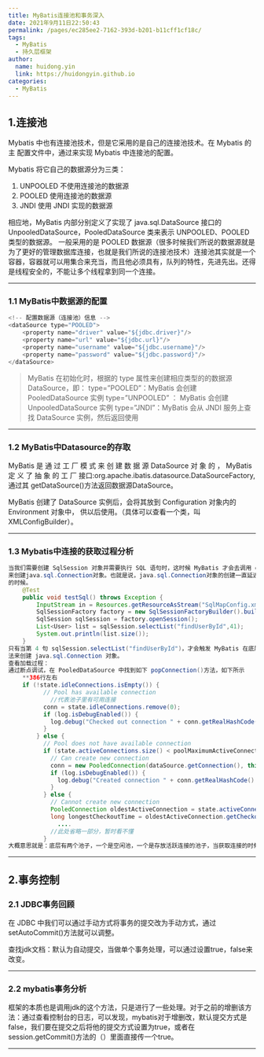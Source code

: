 ```yaml
---
title: MyBatis连接池和事务深入
date: 2021年9月11日22:50:43
permalink: /pages/ec285ee2-7162-393d-b201-b11cff1cf18c/
tags: 
  - MyBatis
  - 持久层框架
author: 
  name: huidong.yin
  link: https://huidongyin.github.io
categories: 
  - MyBatis
---
```


## 1.连接池

Mybatis 中也有连接池技术，但是它采用的是自己的连接池技术。在 Mybatis 的 主 配置文件中，通过<dataSource type="pooled">来实现 Mybatis 中连接池的配置。

Mybatis 将它自己的数据源分为三类：

1. UNPOOLED 不使用连接池的数据源
2. POOLED 使用连接池的数据源
3. JNDI 使用 JNDI 实现的数据源

相应地，MyBatis 内部分别定义了实现了 java.sql.DataSource 接口的 UnpooledDataSource，PooledDataSource 类来表示 UNPOOLED、POOLED 类型的数据源。
一般采用的是 POOLED 数据源（很多时候我们所说的数据源就是为了更好的管理数据库连接，也就是我们所说的连接池技术）连接池其实就是一个容器，容器就可以用集合来充当，而且他必须具有，队列的特性，先进先出。还得是线程安全的，不能让多个线程拿到同一个连接。

---

### 1.1 MyBatis中数据源的配置

```java
<!-- 配置数据源（连接池）信息 --> 
<dataSource type="POOLED"> 
    <property name="driver" value="${jdbc.driver}"/>
    <property name="url" value="${jdbc.url}"/>
    <property name="username" value="${jdbc.username}"/>
    <property name="password" value="${jdbc.password}"/>
</dataSource>
```

> MyBatis 在初始化时，根据<dataSource>的 type 属性来创建相应类型的的数据源 DataSource，即：
> type=”POOLED”：MyBatis 会创建 PooledDataSource 实例
> type=”UNPOOLED” ： MyBatis 会创建 UnpooledDataSource 实例
> type=”JNDI”：MyBatis 会从 JNDI 服务上查找 DataSource 实例，然后返回使用

---

### 1.2 MyBatis中Datasource的存取

MyBatis 是 通 过 工 厂 模 式 来 创 建 数 据 源 DataSource 对 象 的 ， MyBatis 定 义 了 抽 象 的 工 厂 接口:org.apache.ibatis.datasource.DataSourceFactory,通过其 getDataSource()方法返回数据源DataSource。

MyBatis 创建了 DataSource 实例后，会将其放到 Configuration 对象内的 Environment 对象中， 供以后使用。（具体可以查看一个类，叫 XMLConfigBuilder）。

---

### 1.3 Mybatis中连接的获取过程分析

```java
当我们需要创建 SqlSession 对象并需要执行 SQL 语句时，这时候 MyBatis 才会去调用 dataSource 对象
来创建java.sql.Connection对象。也就是说，java.sql.Connection对象的创建一直延迟到执行SQL语句
的时候。
	@Test
	public void testSql() throws Exception {
		InputStream in = Resources.getResourceAsStream("SqlMapConfig.xml");
		SqlSessionFactory factory = new SqlSessionFactoryBuilder().build(in);
		SqlSession sqlSession = factory.openSession();
		List<User> list = sqlSession.selectList("findUserById",41);
		System.out.println(list.size());
	}
只有当第 4 句 sqlSession.selectList("findUserById")，才会触发 MyBatis 在底层执行下面这个方
法来创建 java.sql.Connection 对象。
查看加载过程：
通过断点调试，在 PooledDataSource 中找到如下 popConnection()方法，如下所示
    **386行左右
    if (!state.idleConnections.isEmpty()) {
          // Pool has available connection
        	//代表池子里有可用连接
          conn = state.idleConnections.remove(0);
          if (log.isDebugEnabled()) {
            log.debug("Checked out connection " + conn.getRealHashCode() + " from pool.");
          }
        } else {
          // Pool does not have available connection
          if (state.activeConnections.size() < poolMaximumActiveConnections) {
            // Can create new connection
            conn = new PooledConnection(dataSource.getConnection(), this);
            if (log.isDebugEnabled()) {
              log.debug("Created connection " + conn.getRealHashCode() + ".");
            }
          } else {
            // Cannot create new connection
            PooledConnection oldestActiveConnection = state.activeConnections.get(0);
            long longestCheckoutTime = oldestActiveConnection.getCheckoutTime();
              ....
            //此处省略一部分，暂时看不懂
          }
大概意思就是：底层有两个池子，一个是空闲池，一个是存放活跃连接的池子，当获取连接的时候，首先去空闲池子看看有没有空闲的连接，有的话直接拿走，没有的话，就去活跃池子，看看到没到最大连接数，如果到了，就把最先活跃的连接拿过来，把里面绑定的数据都清了，然后拿来用。排序规则就是，拿走最先进来的，然后后面的依次向前补位，比如说拿走0，那么1就会向前补位，变成0，然后后面的依次向前补位。
```

---

## 2.事务控制

### 2.1 JDBC事务回顾

在 JDBC 中我们可以通过手动方式将事务的提交改为手动方式，通过 setAutoCommit()方法就可以调整。

查找jdk文档：默认为自动提交，当做单个事务处理，可以通过设置true，false来改变。

---

### 2.2 mybatis事务分析

框架的本质也是调用jdk的这个方法，只是进行了一些处理。对于之前的增删该方法：通过查看控制台的日志，可以发现，mybatis对于增删改，默认提交方式是false，我们要在提交之后将他的提交方式设置为true，或者在session.getCommit()方法的（）里面直接传一个true。

---
